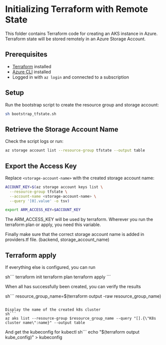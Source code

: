 # Initializing Terraform with Remote State

This folder contains Terraform code for creating an AKS instance in Azure.  
Terraform state will be stored remotely in an Azure Storage Account.

## Prerequisites
- [Terraform](https://developer.hashicorp.com/terraform/downloads) installed  
- [Azure CLI](https://learn.microsoft.com/en-us/cli/azure/install-azure-cli) installed  
- Logged in with `az login` and connected to a subscription 

## Setup

Run the bootstrap script to create the resource group and storage account:

```sh
sh bootstrap_tfstate.sh
```

## Retrieve the Storage Account Name

Check the script logs or run:

```sh
az storage account list --resource-group tfstate --output table
```

## Export the Access Key

Replace `<storage-account-name>` with the created storage account name:

```sh
ACCOUNT_KEY=$(az storage account keys list \
  --resource-group tfstate \
  --account-name <storage-account-name> \
  --query '[0].value' -o tsv)

export ARM_ACCESS_KEY=$ACCOUNT_KEY
```

The ARM_ACCESS_KEY will be used by terraform. Wherever you run the terraform plan or apply, you need this variable.

Finally make sure that the correct storage account name is added in providers.tf file. (backend, storage_account_name)

## Terraform apply
If everything else is configured, you can run

sh´´´
terraform init
terraform plan
terraform apply
´´´

When all has successfully been created, you can verify the results

sh```
resource_group_name=$(terraform output -raw resource_group_name)
```

Display the name of the created k8s cluster
sh```
az aks list --resource-group $resource_group_name --query "[].{\"K8s cluster name\":name}" --output table
```

And get the kubeconfig for kubectl
sh```
echo "$(terraform output kube_config)" > kubeconfig
```
